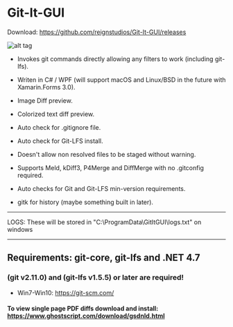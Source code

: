 # Git-It-GUI
Download: https://github.com/reignstudios/Git-It-GUI/releases

![alt tag](ScreenShots/Changes.png?raw=true)


- Invokes git commands directly allowing any filters to work (including git-lfs).

- Writen in C# / WPF (will support macOS and Linux/BSD in the future with Xamarin.Forms 3.0).

- Image Diff preview.

- Colorized text diff preview.

- Auto check for .gitignore file.

- Auto check for Git-LFS install.

- Doesn't allow non resolved files to be staged without warning.

- Supports Meld, kDiff3, P4Merge and DiffMerge with no .gitconfig required.

- Auto checks for Git and Git-LFS min-version requirements.

- gitk for history (maybe something built in later).

---
LOGS: These will be stored in "C:\ProgramData\GitItGUI\logs.txt" on windows

---
## Requirements: git-core, git-lfs and .NET 4.7
### (git v2.11.0) and (git-lfs v1.5.5) or later are required!
 - Win7-Win10: https://git-scm.com/
<!-- - macOS (recommend homebrew):
    - Install git via homebrew: "brew install git" and "brew install git-lfs"
    - Set "VS for Mac" Enviroment var in proj settings: "PATH" = "/usr/local/bin"
 - Linux:
     - Install git via terminal-->
#### To view single page PDF diffs download and install: https://www.ghostscript.com/download/gsdnld.html